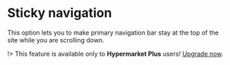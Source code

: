 
# Sticky navigation

This option lets you to make primary navigation bar stay at the top of the site while you are scrolling down.

!> This feature is available only to **Hypermarket Plus** users! [Upgrade now](https://www.mypreview.one).
